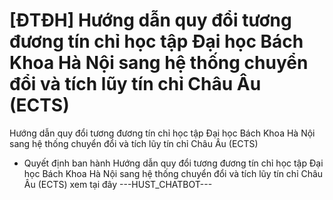 # [ĐTĐH] Hướng dẫn quy đổi tương đương tín chỉ học tập Đại học Bách Khoa Hà Nội sang hệ thống chuyển đổi và tích lũy tín chỉ Châu Âu (ECTS)

Hướng dẫn quy đổi tương đương tín chỉ học tập Đại học Bách Khoa Hà Nội sang hệ thống chuyển đổi và tích lũy tín chỉ Châu Âu (ECTS)
- Quyết định ban hành Hướng dẫn quy đổi tương đương tín chỉ học tập Đại học Bách Khoa Hà Nội sang hệ thống chuyển đổi và tích lũy tín chỉ Châu Âu (ECTS) xem tại đây 
 ---HUST_CHATBOT---